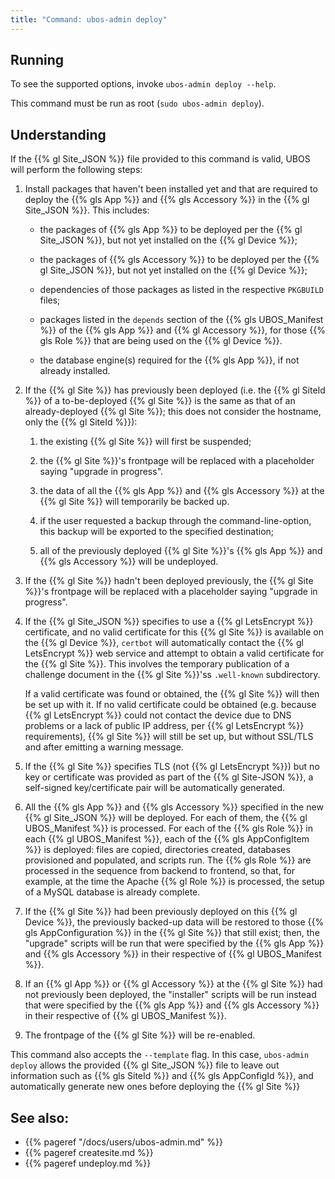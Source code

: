 ```yaml
---
title: "Command: ubos-admin deploy"
---
```


## Running

To see the supported options, invoke ``ubos-admin deploy --help``.

This command must be run as root (``sudo ubos-admin deploy``).

## Understanding

If the {{% gl Site_JSON %}} file provided to this command is valid, UBOS will
perform the following steps:

1. Install packages that haven't been installed yet and that are required to deploy
   the {{% gls App %}} and {{% gls Accessory %}} in the {{% gl Site_JSON %}}. This
   includes:

   * the packages of {{% gls App %}} to be deployed per the {{% gl Site_JSON %}},
     but not yet installed on the {{% gl Device %}};

   * the packages of {{% gls Accessory %}} to be deployed per the {{% gl Site_JSON %}},
     but not yet installed on the {{% gl Device %}};

   * dependencies of those packages as listed in the respective ``PKGBUILD``
     files;

   * packages listed in the ``depends`` section of the {{% gls UBOS_Manifest %}}
     of the {{% gls App %}} and {{% gl Accessory %}}, for those {{% gls Role %}} that
     are being used on the {{% gl Device %}}.

   * the database engine(s) required for the {{% gls App %}}, if not already installed.

1. If the {{% gl Site %}} has previously been deployed (i.e. the {{% gl SiteId %}} of
   a to-be-deployed {{% gl Site %}} is the same as that of an already-deployed
   {{% gl Site %}}; this does not consider the hostname, only the {{% gl SiteId %}}):

   1. the existing {{% gl Site %}} will first be suspended;

   1. the {{% gl Site %}}'s frontpage will be replaced with a placeholder saying
      "upgrade in progress".

   1. the data of all the {{% gls App %}} and {{% gls Accessory %}} at the
      {{% gl Site %}} will temporarily be backed up.

   1. if the user requested a backup through the command-line-option, this backup will
      be exported to the specified destination;

   1. all of the previously deployed {{% gl Site %}}'s {{% gls App %}} and
      {{% gls Accessory %}} will be undeployed.

1. If the {{% gl Site %}} hadn't been deployed previously, the {{% gl Site %}}'s
   frontpage will be replaced with a placeholder saying "upgrade in progress".

1. If the {{% gl Site_JSON %}} specifies to use a {{% gl LetsEncrypt %}} certificate, and
   no valid certificate for this {{% gl Site %}} is available on the {{% gl Device %}},
   ``certbot`` will automatically contact the {{% gl LetsEncrypt %}} web service and
   attempt to obtain a valid certificate for the {{% gl Site %}}. This involves the
   temporary publication of a challenge document in the {{% gl Site %}}'ss ``.well-known``
   subdirectory.

   If a valid certificate was found or obtained, the {{% gl Site %}} will then be set
   up with it. If no valid certificate could be obtained (e.g. because
   {{% gl LetsEncrypt %}} could not contact the device due to DNS problems or a lack of
   public IP address, per {{% gl LetsEncrypt %}} requirements), {{% gl Site %}} will still
   be set up, but without SSL/TLS and after emitting a warning message.

1. If the {{% gl Site %}} specifies TLS (not {{% gl LetsEncrypt %}}) but no key or
   certificate was provided as part of the {{% gl Site-JSON %}}, a self-signed
   key/certificate pair will be automatically generated.

1. All the {{% gls App %}} and {{% gls Accessory %}} specified in the new {{% gl Site_JSON %}}
   will be deployed. For each of them, the {{% gl UBOS_Manifest %}} is processed. For each of
   the {{% gls Role %}} in each {{% gl UBOS_Manifest %}}, each of the {{% gls AppConfigItem %}}
   is deployed: files are copied, directories created, databases provisioned and populated,
   and scripts run. The {{% gls Role %}} are processed in the sequence from backend to
   frontend, so that, for example, at the time the Apache {{% gl Role %}} is processed,
   the setup of a MySQL database is already complete.

1. If the {{% gl Site %}} had been previously deployed on this {{% gl Device %}}, the previously
   backed-up data will be restored to those {{% gls AppConfiguration %}} in the {{% gl Site %}}
   that still exist; then, the "upgrade" scripts will be run that were specified by the
   {{% gls App %}} and {{% gls Accessory %}} in their respective of {{% gl UBOS_Manifest %}}.

1. If an {{% gl App %}} or {{% gl Accessory %}} at the {{% gl Site %}} had not previously been
   deployed, the "installer" scripts will be run instead that were specified by the
   {{% gls App %}} and {{% gls Accessory %}} in their respective of {{% gl UBOS_Manifest %}}.

1. The frontpage of the {{% gl Site %}} will be re-enabled.

This command also accepts the ``--template`` flag. In this case, ``ubos-admin deploy``
allows the provided {{% gl Site_JSON %}} file to leave out information such as {{% gls SiteId %}}
and {{% gls AppConfigId %}}, and automatically generate new ones before deploying
the {{% gl Site %}}

## See also:

* {{% pageref "/docs/users/ubos-admin.md" %}}
* {{% pageref createsite.md %}}
* {{% pageref undeploy.md %}}
